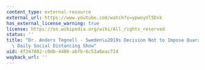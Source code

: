 ```yaml
---
content_type: external-resource
external_url: https://www.youtube.com/watch?v=ypwoyVl5Dxk
has_external_license_warning: true
license: https://en.wikipedia.org/wiki/All_rights_reserved
status: ''
title: "Dr. Anders Tegnell - Sweden\u2019s Decision Not to Impose Quarantine | The\
  \ Daily Social Distancing Show"
uid: 4f247882-c0db-4400-abfb-6c53a6eac714
wayback_url: ''
---
```

